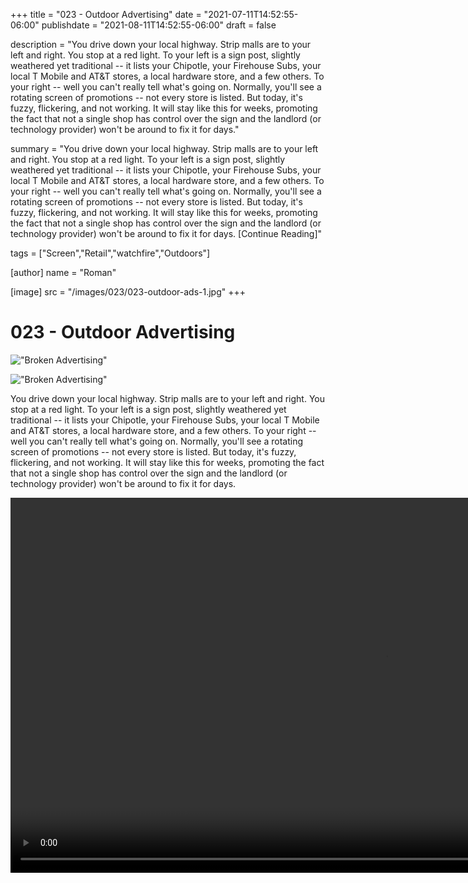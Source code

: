 +++
title = "023 - Outdoor Advertising"
date = "2021-07-11T14:52:55-06:00"
publishdate = "2021-08-11T14:52:55-06:00"
draft = false

description = "You drive down your local highway. Strip malls are to your left and right. You stop at a red light. To your left is a sign post, slightly weathered yet traditional -- it lists your Chipotle, your Firehouse Subs, your local T Mobile and AT&T stores, a local hardware store, and a few others. To your right -- well you can't really tell what's going on. Normally, you'll see a rotating screen of promotions -- not every store is listed. But today, it's fuzzy, flickering, and not working. It will stay like this for weeks, promoting the fact that not a single shop has control over the sign and the landlord (or technology provider) won't be around to fix it for days."

summary = "You drive down your local highway. Strip malls are to your left and right. You stop at a red light. To your left is a sign post, slightly weathered yet traditional -- it lists your Chipotle, your Firehouse Subs, your local T Mobile and AT&T stores, a local hardware store, and a few others. To your right -- well you can't really tell what's going on. Normally, you'll see a rotating screen of promotions -- not every store is listed. But today, it's fuzzy, flickering, and not working. It will stay like this for weeks, promoting the fact that not a single shop has control over the sign and the landlord (or technology provider) won't be around to fix it for days. [Continue Reading]"

tags = ["Screen","Retail","watchfire","Outdoors"]

[author]
    name = "Roman"

[image]
    src = "/images/023/023-outdoor-ads-1.jpg"
+++

# 023 - Outdoor Advertising

!["Broken Advertising"](/images/023/023-outdoor-ads-1.jpg)

!["Broken Advertising"](/images/023/023-outdoor-ads-2.jpg)

You drive down your local highway. Strip malls are to your left and right. You stop at a red light. To your left is a sign post, slightly weathered yet traditional -- it lists your Chipotle, your Firehouse Subs, your local T Mobile and AT&T stores, a local hardware store, and a few others. To your right -- well you can't really tell what's going on. Normally, you'll see a rotating screen of promotions -- not every store is listed. But today, it's fuzzy, flickering, and not working. It will stay like this for weeks, promoting the fact that not a single shop has control over the sign and the landlord (or technology provider) won't be around to fix it for days.

<p style="text-align:center;"><video controls="controls" height="600" name="Broken Advertising" src="/images/023/023-mov.mp4"></video></p>